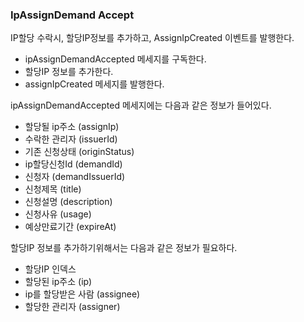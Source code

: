 ### IpAssignDemand Accept
IP할당 수락시, 할당IP정보를 추가하고, AssignIpCreated 이벤트를 발행한다.
- ipAssignDemandAccepted 메세지를 구독한다.
- 할당IP 정보를 추가한다.
- assignIpCreated 메세지를 발행한다.

ipAssignDemandAccepted 메세지에는 다음과 같은 정보가 들어있다.
- 할당될 ip주소 (assignIp)
- 수락한 관리자 (issuerId)
- 기존 신청상태 (originStatus)
- ip할당신청Id (demandId)
- 신청자 (demandIssuerId)
- 신청제목 (title)
- 신청설명 (description)
- 신청사유 (usage)
- 예상만료기간 (expireAt)

할당IP 정보를 추가하기위해서는 다음과 같은 정보가 필요하다.
- 할당IP 인덱스
- 할당된 ip주소 (ip)
- ip를 할당받은 사람 (assignee)
- 할당한 관리자 (assigner)